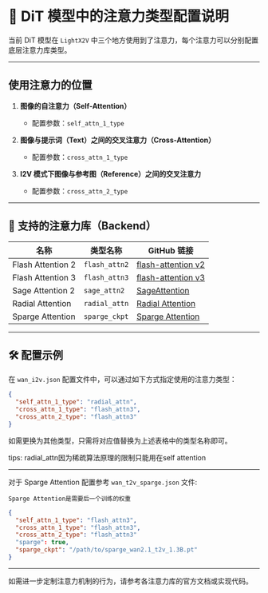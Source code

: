 # 🎯 DiT 模型中的注意力类型配置说明

当前 DiT 模型在 `LightX2V` 中三个地方使用到了注意力，每个注意力可以分别配置底层注意力库类型。

---

## 使用注意力的位置

1. **图像的自注意力（Self-Attention）**
   - 配置参数：`self_attn_1_type`

2. **图像与提示词（Text）之间的交叉注意力（Cross-Attention）**
   - 配置参数：`cross_attn_1_type`

3. **I2V 模式下图像与参考图（Reference）之间的交叉注意力**
   - 配置参数：`cross_attn_2_type`

---

## 🚀 支持的注意力库（Backend）

| 名称               | 类型名称         | GitHub 链接 |
|--------------------|------------------|-------------|
| Flash Attention 2  | `flash_attn2`    | [flash-attention v2](https://github.com/Dao-AILab/flash-attention) |
| Flash Attention 3  | `flash_attn3`    | [flash-attention v3](https://github.com/Dao-AILab/flash-attention) |
| Sage Attention 2   | `sage_attn2`     | [SageAttention](https://github.com/thu-ml/SageAttention) |
| Radial Attention   | `radial_attn`    | [Radial Attention](https://github.com/mit-han-lab/radial-attention) |
| Sparge Attention   | `sparge_ckpt`     | [Sparge Attention](https://github.com/thu-ml/SpargeAttn) |

---

## 🛠️ 配置示例

在 `wan_i2v.json` 配置文件中，可以通过如下方式指定使用的注意力类型：

```json
{
  "self_attn_1_type": "radial_attn",
  "cross_attn_1_type": "flash_attn3",
  "cross_attn_2_type": "flash_attn3"
}
```

如需更换为其他类型，只需将对应值替换为上述表格中的类型名称即可。

tips: radial_attn因为稀疏算法原理的限制只能用在self attention

---

对于 Sparge Attention 配置参考 `wan_t2v_sparge.json` 文件:

    Sparge Attention是需要后一个训练的权重

```json
{
  "self_attn_1_type": "flash_attn3",
  "cross_attn_1_type": "flash_attn3",
  "cross_attn_2_type": "flash_attn3"
  "sparge": true,
  "sparge_ckpt": "/path/to/sparge_wan2.1_t2v_1.3B.pt"
}
```

---

如需进一步定制注意力机制的行为，请参考各注意力库的官方文档或实现代码。

